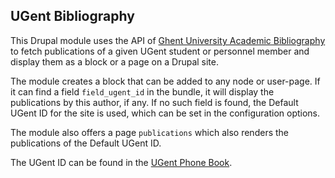## UGent Bibliography ###

This Drupal module uses the API of [Ghent University Academic Bibliography][biblio] to fetch publications
of a given UGent student or personnel member and display them as a block or a page on a Drupal site.

The module creates a block that can be added to any node or user-page. If it can find a field `field_ugent_id` in the bundle, 
it will display the publications by this author, if any. If no such field is found, the Default UGent ID for the site is used,
which can be set in the configuration options. 

The module also offers a page `publications` which also renders the publications of the Default UGent ID.

The UGent ID can be found in the [UGent Phone Book][phonebook].

[biblio]: https://biblio.ugent.be/
[phonebook]: https://telefoonboek.ugent.be/
